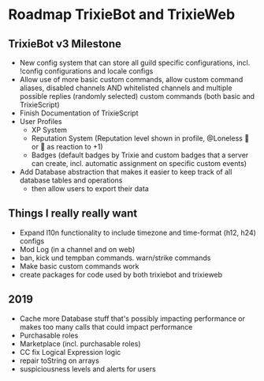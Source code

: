 # Roadmap TrixieBot and TrixieWeb

## TrixieBot v3 Milestone

* New config system that can store all guild specific configurations, incl. !config configurations and locale configs
* Allow use of more basic custom commands, allow custom command aliases, disabled channels AND whitelisted channels and multiple possible replies (randomly selected) custom commands (both basic and TrixieScript)
* Finish Documentation of TrixieScript
* User Profiles
    * XP System
    * Reputation System (Reputation level shown in profile, @Loneless 🍩 or 🍩 as reaction to +1)
    * Badges (default badges by Trixie and custom badges that a server can create, incl. automatic assignment on specific custom events)
* Add Database abstraction that makes it easier to keep track of all database tables and operations
    * then allow users to export their data 

## Things I really really want

* Expand l10n functionality to include timezone and time-format (h12, h24) configs
* Mod Log (in a channel and on web)
* ban, kick und tempban commands. warn/strike commands
* Make basic custom commands work
* create packages for code used by both trixiebot and trixieweb

## 2019

* Cache more Database stuff that's possibly impacting performance or makes too many calls that could impact performance 
* Purchasable roles
* Marketplace (incl. purchasable roles)
* CC fix Logical Expression logic
* repair toString on arrays
* suspiciousness levels and alerts for users
